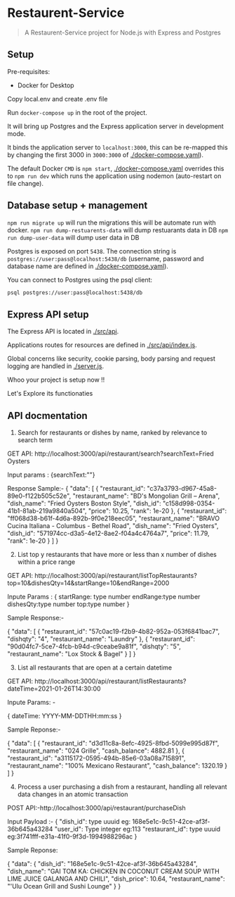 # Restaurent-Service 

> A Restaurent-Service project for Node.js with Express and Postgres

## Setup

Pre-requisites:

- Docker for Desktop

Copy local.env and create .env file

Run `docker-compose up` in the root of the project.

It will bring up Postgres and the Express application server in development mode.

It binds the application server to `localhost:3000`, this can be re-mapped this by changing the first 3000 in `3000:3000` of [./docker-compose.yaml](./docker-compose.yaml)).

The default Docker `CMD` is `npm start`, [./docker-compose.yaml](./docker-compose.yaml) overrides this to `npm run dev` which runs the application using nodemon (auto-restart on file change).

## Database setup + management

`npm run migrate up` will run the migrations this will be automate run with docker.
`npm run dump-restuarents-data` will dump restuarants data in DB
`npm run dump-user-data` will dump user data in DB 

Postgres is exposed on port `5438`. The connection string is `postgres://user:pass@localhost:5438/db` (username, password and database name are defined in [./docker-compose.yaml](./docker-compose.yaml)).

You can connect to Postgres using the psql client:

```sh
psql postgres://user:pass@localhost:5438/db
```

## Express API setup

The Express API is located in [./src/api](./src/api).

Applications routes for resources are defined in [./src/api/index.js](./src/api/index.js).

Global concerns like security, cookie parsing, body parsing and request logging are handled in [./server.js](./server.js).


Whoo your project is setup now !!

Let's Explore its functionaties

## API docmentation

1. Search for restaurants or dishes by name, ranked by relevance to search term

 GET API: http://localhost:3000/api/restaurant/search?searchText=Fried Oysters

 Input params : {searchText:""}

 Response Sample:- {
    "data": [
        {
            "restaurant_id": "c37a3793-d967-45a8-89e0-f122b505c52e",
            "restaurant_name": "BD's Mongolian Grill – Arena",
            "dish_name": "Fried Oysters Boston Style",
            "dish_id": "c158d998-0354-41b1-81ab-219a9840a504",
            "price": 10.25,
            "rank": 1e-20
        },
        {
            "restaurant_id": "ff068d38-b61f-4d6a-892b-9f0e218eec05",
            "restaurant_name": "BRAVO Cucina Italiana - Columbus - Bethel Road",
            "dish_name": "Fried Oysters",
            "dish_id": "571974cc-d3a5-4e12-8ae2-f04a4c4764a7",
            "price": 11.79,
            "rank": 1e-20
        }
    ]
 }

 2. List top y restaurants that have more or less than x number of dishes within a price range

 GET API: http://localhost:3000/api/restaurant/listTopRestaurants?top=10&dishesQty=14&startRange=10&endRange=2000

 Inpute Params : 
 {
    startRange: type number
    endRange:type number
    dishesQty:type number
    top:type number
 }

 Sample Response:-

 {
    "data": [
        {
            "restaurant_id": "57c0ac19-f2b9-4b82-952a-053f6841bac7",
            "dishqty": "4",
            "restaurant_name": "Laundry"
        },
        {
            "restaurant_id": "90d04fc7-5ce7-4fcb-b94d-c9ceabe9a81f",
            "dishqty": "5",
            "restaurant_name": "Lox Stock & Bagel"
        }
    ]
}


3. List all restaurants that are open at a certain datetime

GET API: http://localhost:3000/api/restaurant/listRestaurants?dateTime=2021-01-26T14:30:00

Inpute Params: -

{
    dateTime: YYYY-MM-DDTHH:mm:ss
}

Sample Reponse:-

{
    "data": [
        {
            "restaurant_id": "d3d11c8a-8efc-4925-8fbd-5099e995d87f",
            "restaurant_name": "024 Grille",
            "cash_balance": 4882.81
        },
        {
            "restaurant_id": "a3115172-0595-494b-85e6-03a08a715891",
            "restaurant_name": "100% Mexicano Restaurant",
            "cash_balance": 1320.19
        }
    ]
}


4. Process a user purchasing a dish from a restaurant, handling all relevant data changes in an atomic transaction

POST API:-http://localhost:3000/api/restaurant/purchaseDish

Input Payload :-
{
    "dish_id": type uuuid eg: 168e5e1c-9c51-42ce-af3f-36b645a43284
    "user_id": Type integer eg:113
    "restaurant_id": type uuuid eg:3f741fff-e31a-41f0-9f3d-1994988296ac
}

Sample Reponse:

{
    "data": {
        "dish_id": "168e5e1c-9c51-42ce-af3f-36b645a43284",
        "dish_name": "GAI TOM KA: CHICKEN IN COCONUT CREAM SOUP WITH LIME JUICE GALANGA AND CHILI",
        "dish_price": 10.64,
        "restaurant_name": "'Ulu Ocean Grill and Sushi Lounge"
    }
}